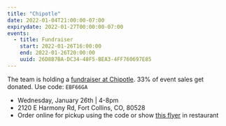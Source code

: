 ```yaml
---
title: "Chipotle"
date: 2022-01-04T21:00:00-07:00
expirydate: 2022-01-27T00:00:00-07:00
events:
  - title: Fundraiser
    start: 2022-01-26T16:00:00
    end: 2022-01-26T20:00:00
    uuid: 26D8B7BA-DC34-48F5-BEA3-4FF760697E85
---
```


The team is holding a [fundraiser at Chipotle][flyer]. 33% of event sales get
donated. Use code: `EBF66GA`

<!--more-->

 - Wednesday, January 26th | 4-8pm
 - 2120 E Harmony Rd, Fort Collins, CO, 80528
 - Order online for pickup using the code or show [this flyer][flyer] in
   restaurant

[flyer]: /files/378390-flyer.pdf
